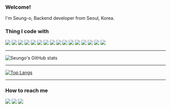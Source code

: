
### Welcome!

I'm Seung-o, Backend developer from Seoul, Korea.

### Thing I code with
<p>
<img src="https://img.shields.io/badge/Nodejs-339933??style=flat-square&logo=Node.js&&logoColor=white">
  <img src="https://img.shields.io/badge/NestJs-E0234E??style=flat-square&logo=NestJs&&logoColor=white">
<img src="https://img.shields.io/badge/TypeScript-3178C6??style=flat-square&logo=TypeScript&&logoColor=white">
<img src="https://img.shields.io/badge/JavaScript-F7DF1E??style=flat-square&logo=JavaScript&&logoColor=white">
<img src="https://img.shields.io/badge/MySQL-4479A1??style=flat-square&logo=MySQL&&logoColor=white">
<img src="https://img.shields.io/badge/Redis-DC382D??style=flat-square&logo=Redis&&logoColor=white">
<img src="https://img.shields.io/badge/AWS-232F3E??style=flat-square&logo=AmazonAWS&&logoColor=white">
<img src="https://img.shields.io/badge/Python-3776AB??style=flat-square&logo=Python&&logoColor=white">
<img src="https://img.shields.io/badge/GitLab-FCA121??style=flat-square&logo=GitLab&&logoColor=white">
<img src="https://img.shields.io/badge/GitHub-181717??style=flat-square&logo=GitHub&&logoColor=white">
<img src="https://img.shields.io/badge/Jira-0052CC??style=flat-square&logo=Jira&&logoColor=white">
<img src="https://img.shields.io/badge/Slack-4A154B??style=flat-square&logo=Slack&&logoColor=white">
<img src="https://img.shields.io/badge/GoogleCloudPlatform-4285F4??style=flat-square&logo=Google&&logoColor=white">
<img src="https://img.shields.io/badge/npm-CB3837??style=flat-square&logo=npm&&logoColor=white">
<img src="https://img.shields.io/badge/ESLint-4B32C3??style=flat-square&logo=ESLint&&logoColor=white">
<img src="https://img.shields.io/badge/Java-007396?style=flat-square&logo=Java&logoColor=white">
</p>

***

![Seungo's GitHub stats](https://github-readme-stats-theta-ruddy.vercel.app/api?username=Seung-o&show_icons=true&include_all_commits=true&theme=merko&hide_rank=true)

***

[![Top Langs](https://github-readme-stats.vercel.app/api/top-langs/?username=Seung-o&hide=ejs,html&theme=dark)](https://github.com/Seung-o/github-readme-stats)

***
### How to reach me
<p>
<a href = "https://github.com/Seung-o"><img src = "https://img.shields.io/badge/Github-181717?style=appveyor&logo=Github&logoColor=white"></a>
<a href = "mailto:ilkhso@gmail.com"><img src = "https://img.shields.io/badge/Gmail-D14836?style=appveyor&logo=gmail&logoColor=white"></a>
<a href = "https://www.instagram.com/seung_ohh"><img src = "https://img.shields.io/badge/Instagram-E4405F?style=appveyor&logo=instagram&logoColor=white"></a>
</p>

<!---
Seung-o/Seung-o is a ✨ special ✨ repository because its `README.md` (this file) appears on your GitHub profile.
You can click the Preview link to take a look at your changes.
--->

